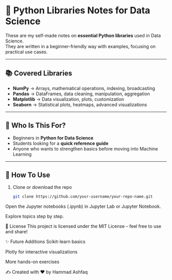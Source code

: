 # 📘 Python Libraries Notes for Data Science

These are my self-made notes on **essential Python libraries** used in Data Science.  
They are written in a beginner-friendly way with examples, focusing on practical use cases.

---

## 📚 Covered Libraries
- **NumPy** → Arrays, mathematical operations, indexing, broadcasting  
- **Pandas** → DataFrames, data cleaning, manipulation, aggregation  
- **Matplotlib** → Data visualization, plots, customization  
- **Seaborn** → Statistical plots, heatmaps, advanced visualizations  

---

## 🎯 Who Is This For?
- Beginners in **Python for Data Science**  
- Students looking for a **quick reference guide**  
- Anyone who wants to strengthen basics before moving into Machine Learning  

---

## 🚀 How To Use
1. Clone or download the repo  
   ```bash
   git clone https://github.com/your-username/your-repo-name.git
Open the Jupyter notebooks (.ipynb) in Jupyter Lab or Jupyter Notebook.

Explore topics step by step.

📜 License
This project is licensed under the MIT License – feel free to use and share!

✨ Future Additions
Scikit-learn basics

Plotly for interactive visualizations

More hands-on exercises

✍️ Created with ❤️ by Hammad Ashfaq
